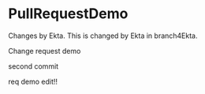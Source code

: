 # PullRequestDemo
Changes by Ekta.
This is changed by Ekta in branch4Ekta.

Change request demo

second commit

req demo
edit!!